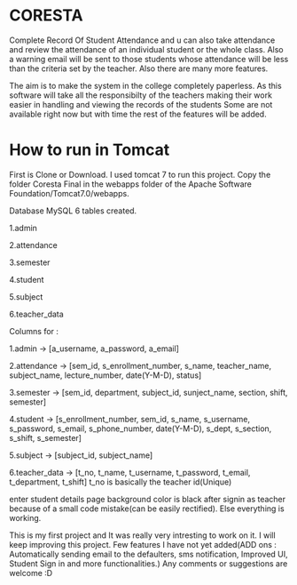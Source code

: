 # CORESTA
Complete Record Of Student Attendance and u can also take attendance and review the attendance of an individual student or the  whole class. Also a warning email will be sent to those students whose attendance will be less than the criteria set by the  teacher. Also there are many more features.

The aim is to make the system in the college completely paperless. As this software  will take all the responsibilty of the teachers making their work easier in handling and viewing the records of the students  Some are not available right now but with time the rest of the features will be added.

# How to run in Tomcat
First is Clone or Download.
I used tomcat 7 to run this project. Copy the folder Coresta Final in the webapps folder of the Apache Software Foundation/Tomcat7.0/webapps.

Database MySQL
6 tables created.

  1.admin
  
  2.attendance
  
  3.semester
  
  4.student
  
  5.subject
  
  6.teacher_data
  
  
  Columns for :
  
  1.admin -> [a_username, a_password, a_email]
  
  2.attendance -> [sem_id, s_enrollment_number, s_name, teacher_name, subject_name, lecture_number, date(Y-M-D), status]
  
  3.semester -> [sem_id, department, subject_id, sunject_name, section, shift, semester]
  
  4.student -> [s_enrollment_number, sem_id, s_name, s_username, s_password, s_email, s_phone_number, date(Y-M-D), s_dept, s_section, s_shift, s_semester]
  
  5.subject -> [subject_id, subject_name]
  
  6.teacher_data -> [t_no, t_name, t_username, t_password, t_email, t_department, t_shift]  t_no is basically the teacher id(Unique)
  
 
 
 enter student details page background color is black after signin as teacher because of a small code mistake(can be easily rectified). Else everything is working. 
 
 This is my first project and It was really very intresting to work on it. I will keep improving this project. Few features I have not yet added(ADD ons : Automatically sending email to the defaulters, sms notification, Improved UI, Student Sign in and more functionalities.)
 Any comments or suggestions are welcome :D
